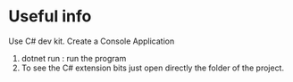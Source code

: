 # Useful info
Use C# dev kit.
Create a Console Application
1. dotnet run : run the program 
1. To see the C# extension bits just open directly the folder of the project.
